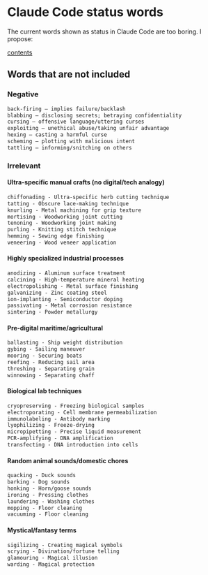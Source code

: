 # Claude Code status words

The current words shown as status in Claude Code are too boring.
I propose:

[contents](./TODO.claude-code-words.contents.txt)

## Words that are not included

### Negative

```txt
back-firing — implies failure/backlash
blabbing — disclosing secrets; betraying confidentiality
cursing — offensive language/uttering curses
exploiting — unethical abuse/taking unfair advantage
hexing — casting a harmful curse
scheming — plotting with malicious intent
tattling — informing/snitching on others
```

### Irrelevant

#### Ultra-specific manual crafts (no digital/tech analogy)

```txt
chiffonading - Ultra-specific herb cutting technique
tatting - Obscure lace-making technique
knurling - Metal machining for grip texture
mortising - Woodworking joint cutting
tenoning - Woodworking joint making
purling - Knitting stitch technique
hemming - Sewing edge finishing
veneering - Wood veneer application
```

#### Highly specialized industrial processes

```txt
anodizing - Aluminum surface treatment
calcining - High-temperature mineral heating
electropolishing - Metal surface finishing
galvanizing - Zinc coating steel
ion-implanting - Semiconductor doping
passivating - Metal corrosion resistance
sintering - Powder metallurgy
```

#### Pre-digital maritime/agricultural

```txt
ballasting - Ship weight distribution
gybing - Sailing maneuver
mooring - Securing boats
reefing - Reducing sail area
threshing - Separating grain
winnowing - Separating chaff
```

#### Biological lab techniques

```txt
cryopreserving - Freezing biological samples
electroporating - Cell membrane permeabilization
immunolabeling - Antibody marking
lyophilizing - Freeze-drying
micropipetting - Precise liquid measurement
PCR-amplifying - DNA amplification
transfecting - DNA introduction into cells
```

#### Random animal sounds/domestic chores

```txt
quacking - Duck sounds
barking - Dog sounds
honking - Horn/goose sounds
ironing - Pressing clothes
laundering - Washing clothes
mopping - Floor cleaning
vacuuming - Floor cleaning
```

#### Mystical/fantasy terms

```txt
sigilizing - Creating magical symbols
scrying - Divination/fortune telling
glamouring - Magical illusion
warding - Magical protection
```
